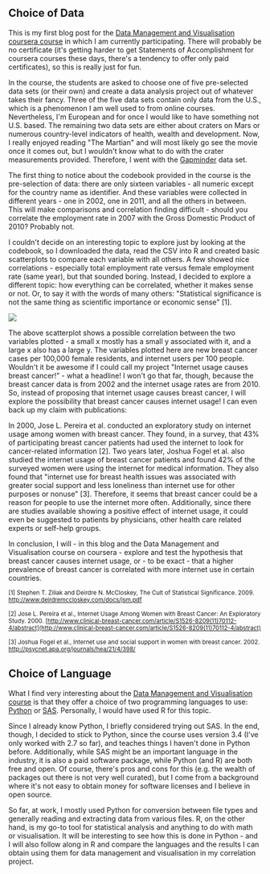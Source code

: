 ## Choice of Data

This is my first blog post for the [Data Management and Visualisation coursera course](https://www.coursera.org/learn/data-management-visualization/home/welcome) in which I am currently participating. There will probably be no certificate (it's getting harder to get Statements of Accomplishment for coursera courses these days, there's a tendency to offer only paid certificates), so this is really just for fun.

In the course, the students are asked to choose one of five pre-selected data sets (or their own) and create a data analysis project out of whatever takes their fancy. Three of the five data sets contain only data from the U.S., which is a phenomenon I am well used to from online courses. Nevertheless, I'm European and for once I would like to have something not U.S. based. The remaining two data sets are either about craters on Mars or numerous country-level indicators of health, wealth and development. Now, I really enjoyed reading "The Martian" and will most likely go see the movie once it comes out, but I wouldn't know what to do with the crater measurements provided. Therefore, I went with the [Gapminder](http://www.gapminder.org) data set.

The first thing to notice about the codebook provided in the course is the pre-selection of data: there are only sixteen variables - all numeric except for the country name as identifier. And these variables were collected in different years - one in 2002, one in 2011, and all the others in between. This will make comparisons and correlation finding difficult - should you correlate the employment rate in 2007 with the Gross Domestic Product of 2010? Probably not.

I couldn't decide on an interesting topic to explore just by looking at the codebook, so I downloaded the data, read the CSV into R and created basic scatterplots to compare each variable with all others. A few showed nice correlations - especially total employment rate versus female employment rate (same year), but that sounded boring. Instead, I decided to explore a different topic: how everything can be correlated, whether it makes sense or not. Or, to say it with the words of many others: "Statistical significance is not the same thing as scientific importance or economic sense" [1].

![](https://67.media.tumblr.com/91b47e65d680d7a617588776aa8d8fd6/tumblr_nu74qnt3Zn1ufa1d3o1_500.png)

The above scatterplot shows a possible correlation between the two variables plotted - a small x mostly has a small y associated with it, and a large x also has a large y. The variables plotted here are new breast cancer cases per 100,000 female residents, and internet users per 100 people. Wouldn't it be awesome if I could call my project "Internet usage causes breast cancer!" - what a headline! I won't go that far, though, because the breast cancer data is from 2002 and the internet usage rates are from 2010. So, instead of proposing that internet usage causes breast cancer, I will explore the possibility that breast cancer causes internet usage! I can even back up my claim with publications:

In 2000, Jose L. Pereira et al. conducted an exploratory study on internet usage among women with breast cancer. They found, in a survey, that 43% of participating breast cancer patients had used the internet to look for cancer-related information [2]. Two years later, Joshua Fogel et al. also studied the internet usage of breast cancer patients and found 42% of the surveyed women were using the internet for medical information. They also found that "internet use for breast health issues was associated with greater social support and less loneliness than internet use for other purposes or nonuse" [3]. Therefore, it seems that breast cancer could be a reason for people to use the internet more often. Additionally, since there are studies available showing a positive effect of internet usage, it could even be suggested to patients by physicians, other health care related experts or self-help groups.

In conclusion, I will - in this blog and the Data Management and Visualisation course on coursera - explore and test the hypothesis that breast cancer causes internet usage, or - to be exact - that a higher prevalence of breast cancer is correlated with more internet use in certain countries.

<small>[1] Stephen T. Ziliak and Deirdre N. McCloskey, The Cult of Statistical Significance. 2009. http://www.deirdremccloskey.com/docs/jsm.pdf</small>

<small>[2] Jose L. Pereira et al., Internet Usage Among Women with Breast Cancer: An Exploratory Study. 2000. [http://www.clinical-breast-cancer.com/article/S1526-8209(11)70112-4/abstract](http://www.clinical-breast-cancer.com/article/S1526-8209(11)70112-4/abstract)</small>

<small>[3] Joshua Fogel et al., Internet use and social support in women with breast cancer. 2002. http://psycnet.apa.org/journals/hea/21/4/398/
</small>


## Choice of Language

What I find very interesting about the [Data Management and Visualisation course](https://www.coursera.org/learn/data-management-visualization/home/welcome) is that they offer a choice of two programming languages to use: [Python](https://www.python.org/) or [SAS](http://www.sas.com/). Personally, I would have used R for this topic.

Since I already know Python, I briefly considered trying out SAS. In the end, though, I decided to stick to Python, since the course uses version 3.4 (I've only worked with 2.7 so far), and teaches things I haven't done in Python before. Additionally, while SAS might be an important language in the industry, it is also a paid software package, while Python (and R) are both free and open. Of course, there's pros and cons for this (e.g. the wealth of packages out there is not very well curated), but I come from a background where it's not easy to obtain money for software licenses and I believe in open source.

So far, at work, I mostly used Python for conversion between file types and generally reading and extracting data from various files. R, on the other hand, is my go-to tool for statistical analysis and anything to do with math or visualisation. It will be interesting to see how this is done in Python - and I will also follow along in R and compare the languages and the results I can obtain using them for data management and visualisation in my correlation project.